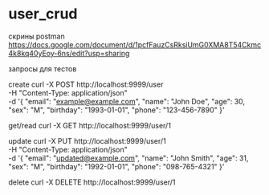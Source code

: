 # user_crud
скрины postman https://docs.google.com/document/d/1pcfFauzCsRksiUmG0XMA8T54Ckmc4k8kq40yEoy-6ns/edit?usp=sharing



запросы для тестов

create
curl -X POST http://localhost:9999/user \
-H "Content-Type: application/json" \
-d '{
"email": "example@example.com",
"name": "John Doe",
"age": 30,
"sex": "M",
"birthday": "1993-01-01",
"phone": "123-456-7890"
}'


get/read
curl -X GET http://localhost:9999/user/1


update
curl -X PUT http://localhost:9999/user/1 \
-H "Content-Type: application/json" \
-d '{
"email": "updated@example.com",
"name": "John Smith",
"age": 31,
"sex": "M",
"birthday": "1992-01-01",
"phone": "098-765-4321"
}'

delete
curl -X DELETE http://localhost:9999/user/1

